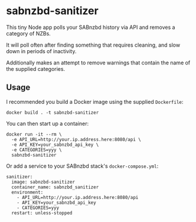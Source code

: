 # sabnzbd-sanitizer

This tiny Node app polls your SABnzbd history via API and removes a category of NZBs.

It will poll often after finding something that requires cleaning, and slow down in periods of inactivity.

Additionally makes an attempt to remove warnings that contain the name of the supplied categories.

## Usage

I recommended you build a Docker image using the supplied `Dockerfile`:

```
docker build . -t sabnzbd-sanitizer
```

You can then start up a container:

```
docker run -it --rm \
  -e API_URL=http://your.ip.address.here:8080/api \
  -e API_KEY=your_sabnzbd_api_key \
  -e CATEGORIES=yyy \
  sabnzbd-sanitizer
```

Or add a service to your SABnzbd stack's `docker-compose.yml`:

```
sanitizer:
  image: sabnzbd-sanitizer
  container_name: sabnzbd_sanitizer
  environment:
    - API_URL=http://your.ip.address.here:8080/api
    - API_KEY=your_sabnzbd_api_key
    - CATEGORIES=yyy
  restart: unless-stopped
```
